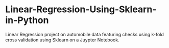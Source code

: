 # Linear-Regression-Using-Sklearn-in-Python
Linear Regression project on automobile data featuring checks using k-fold cross validation using Sklearn on a Juypter Notebook.
